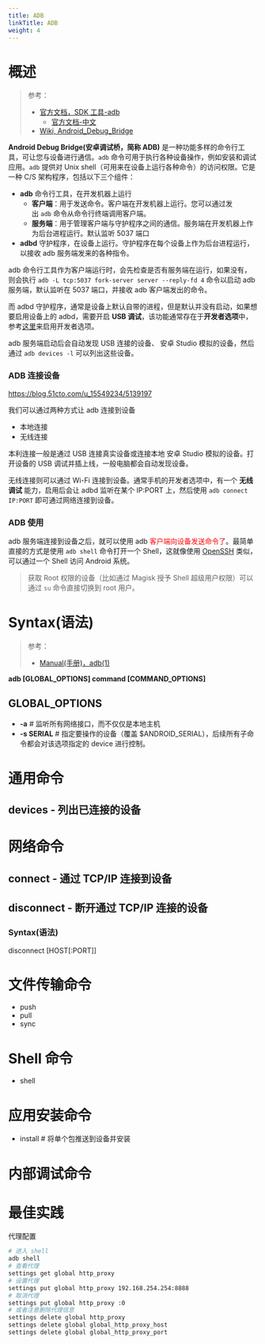 ```yaml
---
title: ADB
linkTitle: ADB
weight: 4
---
```


# 概述

> 参考：
>
> - [官方文档，SDK 工具-adb](https://developer.android.com/tools/adb)
>   - [官方文档-中文](https://developer.android.com/studio/command-line/adb?hl=zh-cn)
> - [Wiki, Android_Debug_Bridge](https://en.wikipedia.org/wiki/Android_Debug_Bridge)

**Android Debug Bridge(安卓调试桥，简称 ADB)** 是一种功能多样的命令行工具，可让您与设备进行通信。`adb` 命令可用于执行各种设备操作，例如安装和调试应用。`adb` 提供对 Unix shell（可用来在设备上运行各种命令）的访问权限。它是一种 C/S 架构程序，包括以下三个组件：

- **adb** 命令行工具，在开发机器上运行
  - **客户端**：用于发送命令。客户端在开发机器上运行。您可以通过发出 `adb` 命令从命令行终端调用客户端。
  - **服务端**：用于管理客户端与守护程序之间的通信。服务端在开发机器上作为后台进程运行。默认监听 5037 端口
- **adbd** 守护程序，在设备上运行。守护程序在每个设备上作为后台进程运行，以接收 adb 服务端发来的各种指令。

adb 命令行工具作为客户端运行时，会先检查是否有服务端在运行，如果没有，则会执行 `adb -L tcp:5037 fork-server server --reply-fd 4` 命令以启动 adb 服务端，默认监听在 5037 端口，并接收 adb 客户端发出的命令。

而 adbd 守护程序，通常是设备上默认自带的进程，但是默认并没有启动，如果想要启用设备上的 adbd，需要开启 **USB 调试**，该功能通常存在于**开发者选项**中，参考[这里](https://developer.android.com/studio/debug/dev-options?hl=zh-cn#enable)来启用开发者选项。

adb 服务端启动后会自动发现 USB 连接的设备、 安卓 Studio 模拟的设备，然后通过 `adb devices -l` 可以列出这些设备。

### ADB 连接设备

https://blog.51cto.com/u_15549234/5139197

我们可以通过两种方式让 adb 连接到设备

- 本地连接
- 无线连接

本利连接一般是通过 USB 连接真实设备或连接本地 安卓 Studio 模拟的设备。打开设备的 USB 调试并插上线，一般电脑都会自动发现设备。

无线连接则可以通过 Wi-Fi 连接到设备。通常手机的开发者选项中，有一个 **无线调试** 能力，启用后会让 adbd 监听在某个 IP:PORT 上，然后使用 `adb connect IP:PORT` 即可通过网络连接到设备。

### ADB 使用

adb 服务端连接到设备之后，就可以使用 adb <font color="#ff0000">客户端向设备发送命令了</font>。最简单直接的方式是使用 `adb shell` 命令打开一个 Shell，这就像使用 [OpenSSH](/docs/4.数据通信/Utility/OpenSSH/OpenSSH.md) 类似，可以通过一个 Shell 访问 Android 系统。

> 获取 Root 权限的设备（比如通过 Magisk 授予 Shell 超级用户权限）可以通过 `su` 命令直接切换到 root 用户。

# Syntax(语法)

> 参考：
>
> - [Manual(手册)，adb(1)](https://android.googlesource.com/platform/packages/modules/adb/+/refs/heads/master/docs/user/adb.1.md)

**adb [GLOBAL_OPTIONS] command [COMMAND_OPTIONS]**

## GLOBAL_OPTIONS

- **-a** # 监听所有网络接口，而不仅仅是本地主机
- **-s SERIAL** # 指定要操作的设备（覆盖 $ANDROID_SERIAL），后续所有子命令都会对该选项指定的 device 进行控制。

# 通用命令

## devices - 列出已连接的设备

# 网络命令

## connect - 通过 TCP/IP 连接到设备

## disconnect - 断开通过 TCP/IP 连接的设备

### Syntax(语法)

disconnect [HOST[:PORT]]

# 文件传输命令

- push
- pull
- sync

# Shell 命令

- shell

# 应用安装命令

- install # 将单个包推送到设备并安装

# 内部调试命令

# 最佳实践

代理配置

```bash
# 进入 shell
adb shell
# 查看代理
settings get global http_proxy
# 设置代理
settings put global http_proxy 192.168.254.254:8888
# 取消代理
settings put global http_proxy :0
# 或者注意删除代理信息
settings delete global http_proxy
settings delete global global_http_proxy_host
settings delete global global_http_proxy_port
```
